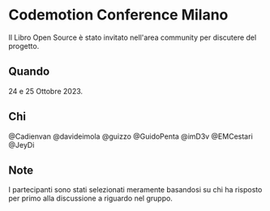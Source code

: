 # Codemotion Conference Milano

Il Libro Open Source è stato invitato nell'area community per discutere del progetto.

## Quando

24 e 25 Ottobre 2023.

## Chi

@Cadienvan
@davideimola
@guizzo
@GuidoPenta
@imD3v
@EMCestari
@JeyDi

## Note

I partecipanti sono stati selezionati meramente basandosi su chi ha risposto per primo alla discussione a riguardo nel gruppo.
